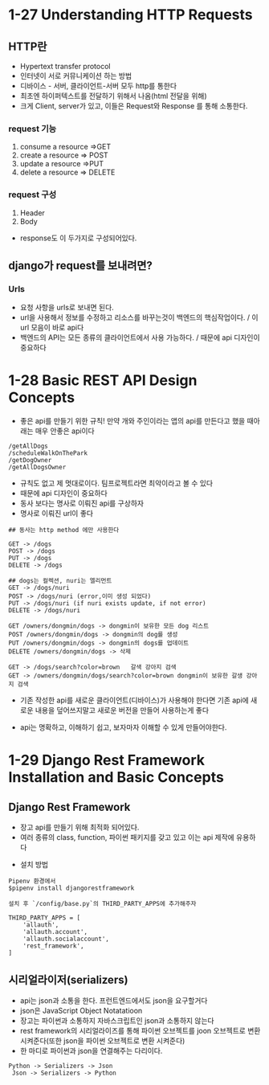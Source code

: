 # 1-27 Understanding HTTP Requests

## HTTP란
- Hypertext transfer protocol
- 인터넷이 서로 커뮤니케이션 하는 방법
- 디바이스 - 서버, 클라이언트-서버 모두 http를 통한다
- 최초엔 하이퍼텍스트를 전달하기 위해서 나옴(html 전달을 위해)
- 크게 Client, server가 있고, 이들은 Request와 Response 를 통해 소통한다.
### request 기능
1. consume a resource =>GET
2. create a resource => POST
3. update a resource =>PUT
4.  delete a resource => DELETE
### request 구성
1. Header
2. Body
* response도 이 두가지로 구성되어있다.

## django가 request를 보내려면?
### Urls
- 요청 사항을 urls로 보내면 된다.
- url을 사용해서 정보를 수정하고 리소스를 바꾸는것이 백엔드의 핵심작업이다. / 이 url 모음이 바로 api다
- 백엔드의 API는 모든 종류의 클라이언트에서 사용 가능하다. / 때문에 api 디자인이 중요하다

# 1-28 Basic REST API Design Concepts
- 좋은 api를 만들기 위한 규칙!
 만약 개와 주인이라는 앱의 api를 만든다고 했을 때아래는 매우 안좋은 api이다
```
/getAllDogs
/scheduleWalkOnThePark
/getDogOwner
/getAllDogsOwner
```
- 규칙도 없고 제 멋대로이다. 팀프로젝트라면 최악이라고 볼 수 있다
- 때문에 api 디자인이 중요하다
- 동사 보다는 명사로 이뤄진 api를 구상하자
- 명사로 이뤄진 url이 좋다

```
## 동사는 http method 에만 사용한다

GET -> /dogs
POST -> /dogs
PUT -> /dogs
DELETE -> /dogs

## dogs는 컬렉션, nuri는 엘리먼트
GET -> /dogs/nuri
POST -> /dogs/nuri (error,이미 생성 되었다)
PUT -> /dogs/nuri (if nuri exists update, if not error)
DELETE -> /dogs/nuri

GET /owners/dongmin/dogs -> dongmin이 보유한 모든 dog 리스트
POST /owners/dongmin/dogs -> dongmin의 dog를 생성
PUT /owners/dongmin/dogs -> dongmin의 dogs를 업데이트
DELETE /owners/dongmin/dogs -> 삭제

GET -> /dogs/search?color=brown   갈색 강아지 검색
GET -> /owners/dongmin/dogs/search?color=brown dongmin이 보유한 갈생 강아지 검색
```
* 기존 작성한 api를 새로운 클라이언트(디바이스)가 사용해야 한다면
 기존 api에 새로운 내용을 덮어쓰지말고 새로운 버전을 만들어 사용하는게 좋다

* api는 명확하고, 이해하기 쉽고, 보자마자 이해할 수 있게 만들어야한다.


# 1-29 Django Rest Framework Installation and Basic Concepts
## Django Rest Framework
- 장고 api를 만들기 위해 최적화 되어있다. 
- 여러 종류의 class, function, 파이썬 패키지를 갖고 있고 이는 api 제작에 유용하다
* 설치 방법
```
Pipenv 환경에서
$pipenv install djangorestframework

설치 후 `/config/base.py`의 THIRD_PARTY_APPS에 추가해주자
```
```
THIRD_PARTY_APPS = [
    'allauth',
    'allauth.account',
    'allauth.socialaccount',
    'rest_framework',
]
```
## 시리얼라이저(serializers)
- api는 json과 소통을 한다. 프런트엔드에서도 json을 요구할거다
- json은 JavaScript Object Notatatioon
- 장고는 파이썬과 소통하지 자바스크립트인 json과 소통하지 않는다
- rest framework의 시리얼라이즈를 통해 파이썬 오브젝트를 joon 오브젝트로 변환시켜준다(또한 json을 파이썬 오브젝트로 변환 시켜준다)
- 한 마디로 파이썬과 json을 연결해주는 다리이다.
```
Python -> Serializers -> Json
 Json -> Serializers -> Python
```